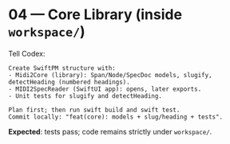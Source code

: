 # 04 — Core Library (inside `workspace/`)

Tell Codex:
```
Create SwiftPM structure with:
- Midi2Core (library): Span/Node/SpecDoc models, slugify, detectHeading (numbered headings).
- MIDI2SpecReader (SwiftUI app): opens, later exports.
- Unit tests for slugify and detectHeading.

Plan first; then run swift build and swift test.
Commit locally: "feat(core): models + slug/heading + tests".
```
**Expected**: tests pass; code remains strictly under `workspace/`.
